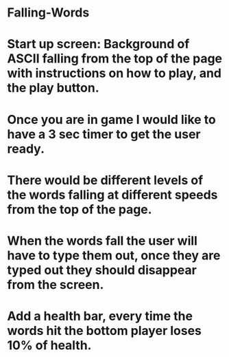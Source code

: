 # Falling-Words

# Start up screen: Background of ASCII falling from the top of the page with instructions on how to play, and the play button.

# Once you are in game I would like to have a 3 sec timer to get the user ready.

# There would be different levels of the words falling at different speeds from the top of the page. 

# When the words fall the user will have to type them out, once they are typed out they should disappear from the screen. 

# Add a health bar, every time the words hit the bottom player loses 10% of health. 
